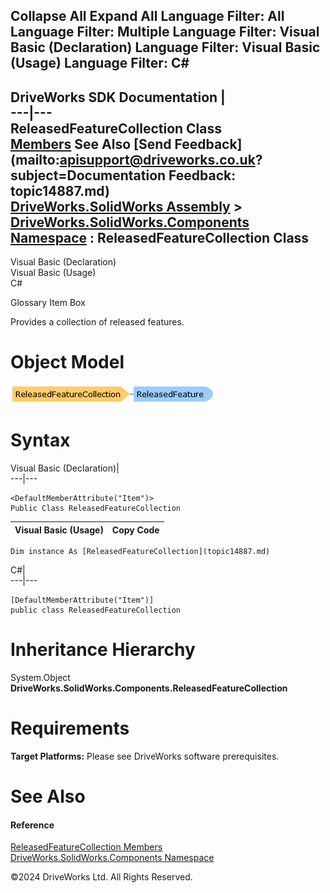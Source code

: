        

 Collapse All Expand All  Language Filter: All  Language Filter: Multiple  Language Filter: Visual Basic (Declaration) Language Filter: Visual Basic (Usage) Language Filter: C#  
---  
DriveWorks SDK Documentation  |   
---|---  
ReleasedFeatureCollection Class   
[Members](topic14888.md) See Also [Send Feedback](mailto:apisupport@driveworks.co.uk?subject=Documentation Feedback: topic14887.md)  
[DriveWorks.SolidWorks Assembly](topic13342.md) > [DriveWorks.SolidWorks.Components Namespace](topic13925.md) : ReleasedFeatureCollection Class  
---  
  
Visual Basic (Declaration)    
Visual Basic (Usage)    
C# 

Glossary Item Box

Provides a collection of released features. 

# Object Model

![](dotnetdiagramimages/image844.png)

# Syntax

Visual Basic (Declaration)|   
---|---  
      
    
    <DefaultMemberAttribute("Item")>
    Public Class ReleasedFeatureCollection   
  
Visual Basic (Usage)| Copy Code  
---|---  
      
    
    Dim instance As [ReleasedFeatureCollection](topic14887.md)  
  
C#|   
---|---  
      
    
    [DefaultMemberAttribute("Item")]
    public class ReleasedFeatureCollection   
  
# Inheritance Hierarchy

System.Object  
**DriveWorks.SolidWorks.Components.ReleasedFeatureCollection**  


# Requirements

**Target Platforms:** Please see DriveWorks software prerequisites.

# See Also

#### Reference

[ReleasedFeatureCollection Members](topic14888.md)   
[DriveWorks.SolidWorks.Components Namespace](topic13925.md)

©2024 DriveWorks Ltd. All Rights Reserved.
